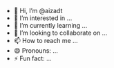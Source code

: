- 👋 Hi, I’m @aizadt
- 👀 I’m interested in ...
- 🌱 I’m currently learning ...
- 💞️ I’m looking to collaborate on ...
- 📫 How to reach me ...
- 😄 Pronouns: ...
- ⚡ Fun fact: ...

<!---
aizadt/aizadt is a ✨ special ✨ repository because its `README.md` (this file) appears on your GitHub profile.
You can click the Preview link to take a look at your changes.
--->
